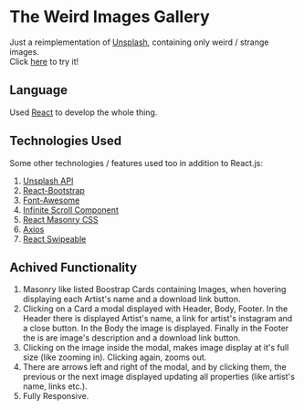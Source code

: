 # The Weird Images Gallery

Just a reimplementation of [Unsplash](https://unsplash.com/), containing only weird / strange images.\
Click [here](https://kkatsi.github.io/weirdImagesGallery/) to try it!

## Language

Used [React](https://reactjs.org/) to develop the whole thing.


## Technologies Used

Some other technologies / features used too in addition to React.js:

1) [Unsplash API](https://unsplash.com/developers)
2) [React-Bootstrap](https://react-bootstrap.github.io/)
3) [Font-Awesome](https://fontawesome.com/how-to-use/on-the-web/using-with/react)
4) [Infinite Scroll Component](https://github.com/ankeetmaini/react-infinite-scroll-component)
5) [React Masonry CSS](https://github.com/paulcollett/react-masonry-css)
6) [Axios](https://github.com/axios/axios)
7) [React Swipeable](https://github.com/FormidableLabs/react-swipeable)


## Achived Functionality

1) Masonry like listed Boostrap Cards containing Images, when hovering displaying each Artist's name and a download link button.
2) Clicking on a Card a modal displayed with Header, Body, Footer. In the Header there is displayed Artist's name, a link for artist's instagram and a close button. In the Body the image is displayed. Finally in the Footer the is are image's description and a download link button.
3) Clicking on the image inside the modal, makes image display at it's full size (like zooming in). Clicking again, zooms out.
4) There are arrows left and right of the modal, and by clicking them, the previous or the next image displayed updating all properties (like artist's name, links etc.).
5) Fully Responsive.  
